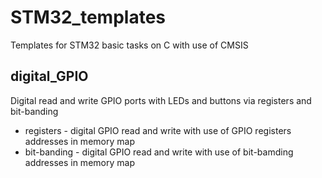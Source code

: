 # STM32_templates

Templates for STM32 basic tasks on C with use of CMSIS

## digital_GPIO

Digital read and write GPIO ports with LEDs and buttons via registers and bit-banding
- registers - digital GPIO read and write with use of GPIO registers addresses in memory map
- bit-banding - digital GPIO read and write with use of bit-bamding addresses in memory map
 
